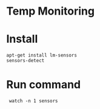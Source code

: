 # Temp Monitoring

# Install 

    apt-get install lm-sensors
    sensors-detect

# Run command 
    
     watch -n 1 sensors

